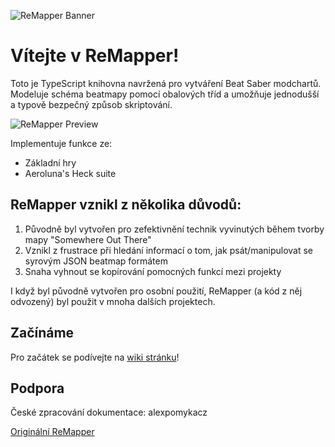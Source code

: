 ![ReMapper Banner](images/ReMapperBanner.png)

# Vítejte v ReMapper!

Toto je TypeScript knihovna navržená pro vytváření Beat Saber modchartů. Modeluje schéma beatmapy pomocí obalových tříd a umožňuje jednodušší a typově bezpečný způsob skriptování.

![ReMapper Preview](images/332497994-77f40cb2-aff0-4858-abdc-631fc072a823.png)

Implementuje funkce ze:
- Základní hry
- Aeroluna's Heck suite

## ReMapper vznikl z několika důvodů:

1. Původně byl vytvořen pro zefektivnění technik vyvinutých během tvorby mapy "Somewhere Out There"
2. Vznikl z frustrace při hledání informací o tom, jak psát/manipulovat se syrovým JSON beatmap formátem
3. Snaha vyhnout se kopírování pomocných funkcí mezi projekty

I když byl původně vytvořen pro osobní použití, ReMapper (a kód z něj odvozený) byl použit v mnoha dalších projektech.

## Začínáme

Pro začátek se podívejte na [wiki stránku](pages/wiki.html)!

## Podpora

České zpracování dokumentace: alexpomykacz

[Originální ReMapper](https://github.com/Swifter1243/ReMapper)
